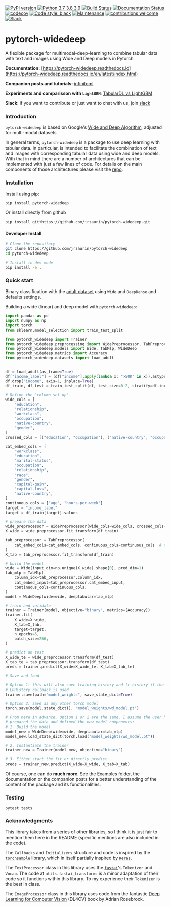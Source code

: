 [![PyPI version](https://badge.fury.io/py/pytorch-widedeep.svg)](https://pypi.org/project/pytorch-widedeep/)
[![Python 3.7 3.8 3.9](https://img.shields.io/badge/python-3.7%20%7C%203.8%20%7C%203.9-blue.svg)](https://pypi.org/project/pytorch-widedeep/)
[![Build Status](https://github.com/jrzaurin/pytorch-widedeep/actions/workflows/build.yml/badge.svg)](https://github.com/jrzaurin/pytorch-widedeep/actions)
[![Documentation Status](https://readthedocs.org/projects/pytorch-widedeep/badge/?version=latest)](https://pytorch-widedeep.readthedocs.io/en/latest/?badge=latest)
[![codecov](https://codecov.io/gh/jrzaurin/pytorch-widedeep/branch/master/graph/badge.svg)](https://codecov.io/gh/jrzaurin/pytorch-widedeep)
[![Code style: black](https://img.shields.io/badge/code%20style-black-000000.svg)](https://github.com/psf/black)
[![Maintenance](https://img.shields.io/badge/Maintained%3F-yes-green.svg)](https://github.com/jrzaurin/pytorch-widedeep/graphs/commit-activity)
[![contributions welcome](https://img.shields.io/badge/contributions-welcome-brightgreen.svg?style=flat)](https://github.com/jrzaurin/pytorch-widedeep/issues)
[![Slack](https://img.shields.io/badge/slack-chat-green.svg?logo=slack)](https://join.slack.com/t/pytorch-widedeep/shared_invite/zt-soss7stf-iXpVuLeKZz8lGTnxxtHtTw)


# pytorch-widedeep

A flexible package for multimodal-deep-learning to combine tabular data with
text and images using Wide and Deep models in Pytorch

**Documentation:** [https://pytorch-widedeep.readthedocs.io](https://pytorch-widedeep.readthedocs.io/en/latest/index.html)

**Companion posts and tutorials:** [infinitoml](https://jrzaurin.github.io/infinitoml/)

**Experiments and comparisson with `LightGBM`**: [TabularDL vs LightGBM](https://github.com/jrzaurin/tabulardl-benchmark)

**Slack**: if you want to contribute or just want to chat with us, join [slack](https://join.slack.com/t/pytorch-widedeep/shared_invite/zt-soss7stf-iXpVuLeKZz8lGTnxxtHtTw)

### Introduction

``pytorch-widedeep`` is based on Google's [Wide and Deep Algorithm](https://arxiv.org/abs/1606.07792),
adjusted for multi-modal datasets

In general terms, `pytorch-widedeep` is a package to use deep learning with
tabular data. In particular, is intended to facilitate the combination of text
and images with corresponding tabular data using wide and deep models. With
that in mind there are a number of architectures that can be implemented with
just a few lines of code. For details on the main components of those
architectures please visit the
[repo](https://github.com/jrzaurin/pytorch-widedeep).


###  Installation

Install using pip:

```bash
pip install pytorch-widedeep
```

Or install directly from github

```bash
pip install git+https://github.com/jrzaurin/pytorch-widedeep.git
```

#### Developer Install

```bash
# Clone the repository
git clone https://github.com/jrzaurin/pytorch-widedeep
cd pytorch-widedeep

# Install in dev mode
pip install -e .
```

### Quick start

Binary classification with the [adult
dataset]([adult](https://www.kaggle.com/wenruliu/adult-income-dataset))
using `Wide` and `DeepDense` and defaults settings.

Building a wide (linear) and deep model with ``pytorch-widedeep``:

```python
import pandas as pd
import numpy as np
import torch
from sklearn.model_selection import train_test_split

from pytorch_widedeep import Trainer
from pytorch_widedeep.preprocessing import WidePreprocessor, TabPreprocessor
from pytorch_widedeep.models import Wide, TabMlp, WideDeep
from pytorch_widedeep.metrics import Accuracy
from pytorch_widedeep.datasets import load_adult


df = load_adult(as_frame=True)
df["income_label"] = (df["income"].apply(lambda x: ">50K" in x)).astype(int)
df.drop("income", axis=1, inplace=True)
df_train, df_test = train_test_split(df, test_size=0.2, stratify=df.income_label)

# Define the 'column set up'
wide_cols = [
    "education",
    "relationship",
    "workclass",
    "occupation",
    "native-country",
    "gender",
]
crossed_cols = [("education", "occupation"), ("native-country", "occupation")]

cat_embed_cols = [
    "workclass",
    "education",
    "marital-status",
    "occupation",
    "relationship",
    "race",
    "gender",
    "capital-gain",
    "capital-loss",
    "native-country",
]
continuous_cols = ["age", "hours-per-week"]
target = "income_label"
target = df_train[target].values

# prepare the data
wide_preprocessor = WidePreprocessor(wide_cols=wide_cols, crossed_cols=crossed_cols)
X_wide = wide_preprocessor.fit_transform(df_train)

tab_preprocessor = TabPreprocessor(
    cat_embed_cols=cat_embed_cols, continuous_cols=continuous_cols  # type: ignore[arg-type]
)
X_tab = tab_preprocessor.fit_transform(df_train)

# build the model
wide = Wide(input_dim=np.unique(X_wide).shape[0], pred_dim=1)
tab_mlp = TabMlp(
    column_idx=tab_preprocessor.column_idx,
    cat_embed_input=tab_preprocessor.cat_embed_input,
    continuous_cols=continuous_cols,
)
model = WideDeep(wide=wide, deeptabular=tab_mlp)

# train and validate
trainer = Trainer(model, objective="binary", metrics=[Accuracy])
trainer.fit(
    X_wide=X_wide,
    X_tab=X_tab,
    target=target,
    n_epochs=5,
    batch_size=256,
)

# predict on test
X_wide_te = wide_preprocessor.transform(df_test)
X_tab_te = tab_preprocessor.transform(df_test)
preds = trainer.predict(X_wide=X_wide_te, X_tab=X_tab_te)

# Save and load

# Option 1: this will also save training history and lr history if the
# LRHistory callback is used
trainer.save(path="model_weights", save_state_dict=True)

# Option 2: save as any other torch model
torch.save(model.state_dict(), "model_weights/wd_model.pt")

# From here in advance, Option 1 or 2 are the same. I assume the user has
# prepared the data and defined the new model components:
# 1. Build the model
model_new = WideDeep(wide=wide, deeptabular=tab_mlp)
model_new.load_state_dict(torch.load("model_weights/wd_model.pt"))

# 2. Instantiate the trainer
trainer_new = Trainer(model_new, objective="binary")

# 3. Either start the fit or directly predict
preds = trainer_new.predict(X_wide=X_wide, X_tab=X_tab)
```

Of course, one can do **much more**. See the Examples folder, the
documentation or the companion posts for a better understanding of the content
of the package and its functionalities.

### Testing

```
pytest tests
```

### Acknowledgments

This library takes from a series of other libraries, so I think it is just
fair to mention them here in the README (specific mentions are also included
in the code).

The `Callbacks` and `Initializers` structure and code is inspired by the
[`torchsample`](https://github.com/ncullen93/torchsample) library, which in
itself partially inspired by [`Keras`](https://keras.io/).

The `TextProcessor` class in this library uses the
[`fastai`](https://docs.fast.ai/text.transform.html#BaseTokenizer.tokenizer)'s
`Tokenizer` and `Vocab`. The code at `utils.fastai_transforms` is a minor
adaptation of their code so it functions within this library. To my experience
their `Tokenizer` is the best in class.

The `ImageProcessor` class in this library uses code from the fantastic [Deep
Learning for Computer
Vision](https://www.pyimagesearch.com/deep-learning-computer-vision-python-book/)
(DL4CV) book by Adrian Rosebrock.
